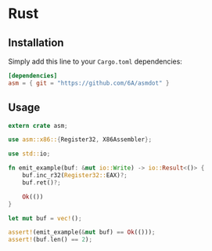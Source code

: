 Rust
====

## Installation
Simply add this line to your `Cargo.toml` dependencies:

```toml
[dependencies]
asm = { git = "https://github.com/6A/asmdot" }
```

## Usage
```rust
extern crate asm;

use asm::x86::{Register32, X86Assembler};

use std::io;

fn emit_example(buf: &mut io::Write) -> io::Result<()> {
    buf.inc_r32(Register32::EAX)?;
    buf.ret()?;

    Ok(())
}

let mut buf = vec!();

assert!(emit_example(&mut buf) == Ok(()));
assert!(buf.len() == 2);
```
